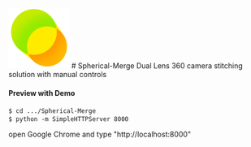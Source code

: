 <img src="https://github.com/Rubinhuang9239/Spherical-Merge/blob/master/icon.png" width="120"/>
# Spherical-Merge
Dual Lens 360 camera stitching solution with manual controls

<h4>Preview with Demo</h4>

```
$ cd .../Spherical-Merge
$ python -m SimpleHTTPServer 8000
```
open Google Chrome and type "http://localhost:8000"



